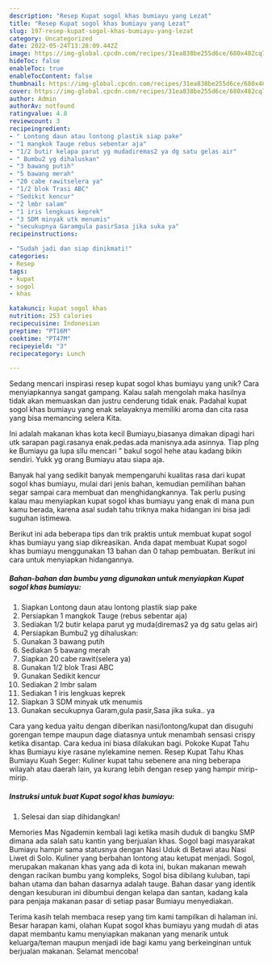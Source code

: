 ```yaml
---
description: "Resep Kupat sogol khas bumiayu yang Lezat"
title: "Resep Kupat sogol khas bumiayu yang Lezat"
slug: 197-resep-kupat-sogol-khas-bumiayu-yang-lezat
category: Uncategorized
date: 2022-05-24T13:28:09.442Z
image: https://img-global.cpcdn.com/recipes/31ea838be255d6ce/680x482cq70/kupat-sogol-khas-bumiayu-foto-resep-utama.jpg
hideToc: false
enableToc: true
enableTocContent: false
thumbnail: https://img-global.cpcdn.com/recipes/31ea838be255d6ce/680x482cq70/kupat-sogol-khas-bumiayu-foto-resep-utama.jpg
cover: https://img-global.cpcdn.com/recipes/31ea838be255d6ce/680x482cq70/kupat-sogol-khas-bumiayu-foto-resep-utama.jpg
author: Admin
authorAv: notfound
ratingvalue: 4.8
reviewcount: 3
recipeingredient:
- " Lontong daun atau lontong plastik siap pake"
- "1 mangkok Tauge rebus sebentar aja"
- "1/2 butir kelapa parut yg mudadiremas2 ya dg satu gelas air"
- " Bumbu2 yg dihaluskan"
- "3 bawang putih"
- "5 bawang merah"
- "20 cabe rawitselera ya"
- "1/2 blok Trasi ABC"
- "Sedikit kencur"
- "2 lmbr salam"
- "1 iris lengkuas keprek"
- "3 SDM minyak utk menumis"
- "secukupnya Garamgula pasirSasa jika suka ya"
recipeinstructions:

- "Sudah jadi dan siap dinikmati!"
categories:
- Resep
tags:
- kupat
- sogol
- khas

katakunci: kupat sogol khas 
nutrition: 253 calories
recipecuisine: Indonesian
preptime: "PT16M"
cooktime: "PT47M"
recipeyield: "3"
recipecategory: Lunch

---
```





Sedang mencari inspirasi resep kupat sogol khas bumiayu yang unik? Cara menyiapkannya sangat gampang. Kalau salah mengolah maka hasilnya tidak akan memuaskan dan justru cenderung tidak enak. Padahal kupat sogol khas bumiayu yang enak selayaknya memiliki aroma dan cita rasa yang bisa memancing selera Kita.





Ini adalah makanan khas kota kecil Bumiayu,biasanya dimakan dipagi hari utk sarapan pagi.rasanya enak.pedas.ada manisnya.ada asinnya. Tiap plng ke Bumiayu ga lupa sllu mencari &#34; bakul sogol hehe atau kadang bikin sendiri. Yukk yg orang Bumiayu atau siapa aja.

Banyak hal yang sedikit banyak mempengaruhi kualitas rasa dari kupat sogol khas bumiayu, mulai dari jenis bahan, kemudian pemilihan bahan segar sampai cara membuat dan menghidangkannya. Tak perlu pusing kalau mau menyiapkan kupat sogol khas bumiayu yang enak di mana pun kamu berada, karena asal sudah tahu triknya maka hidangan ini bisa jadi suguhan istimewa.






Berikut ini ada beberapa tips dan trik praktis untuk membuat kupat sogol khas bumiayu yang siap dikreasikan. Anda dapat membuat Kupat sogol khas bumiayu menggunakan 13 bahan dan 0 tahap pembuatan. Berikut ini cara untuk menyiapkan hidangannya.

<!--inarticleads1-->

##### Bahan-bahan dan bumbu yang digunakan untuk menyiapkan Kupat sogol khas bumiayu:

1. Siapkan  Lontong daun atau lontong plastik siap pake
1. Persiapkan 1 mangkok Tauge (rebus sebentar aja)
1. Sediakan 1/2 butir kelapa parut yg muda(diremas2 ya dg satu gelas air)
1. Persiapkan  Bumbu2 yg dihaluskan:
1. Gunakan 3 bawang putih
1. Sediakan 5 bawang merah
1. Siapkan 20 cabe rawit(selera ya)
1. Gunakan 1/2 blok Trasi ABC
1. Gunakan Sedikit kencur
1. Sediakan 2 lmbr salam
1. Sediakan 1 iris lengkuas keprek
1. Siapkan 3 SDM minyak utk menumis
1. Gunakan secukupnya Garam,gula pasir,Sasa jika suka.. ya


Cara yang kedua yaitu dengan diberikan nasi/lontong/kupat dan disuguhi gorengan tempe maupun dage diatasnya untuk menambah sensasi crispy ketika disantap. Cara kedua ini biasa dilakukan bagi. Pokoke Kupat Tahu khas Bumiayu kiye rasane nylekamine nemen. Resep Kupat Tahu Khas Bumiayu Kuah Seger: Kuliner kupat tahu sebenere ana ning beberapa wilayah atau daerah lain, ya kurang lebih dengan resep yang hampir mirip-mirip. 

<!--inarticleads2-->

##### Instruksi untuk buat Kupat sogol khas bumiayu:


1. Selesai dan siap dihidangkan!

Memories Mas Ngademin kembali lagi ketika masih duduk di bangku SMP dimana ada salah satu kantin yang berjualan khas. Sogol bagi masyarakat Bumiayu hampir sama statusnya dengan Nasi Uduk di Betawi atau Nasi Liwet di Solo. Kuliner yang berbahan lontong atau ketupat menjadi. Sogol, merupakan makanan khas yang ada di kota ini, bukan makanan mewah dengan racikan bumbu yang kompleks, Sogol bisa dibilang kuluban, tapi bahan utama dan bahan dasarnya adalah tauge. Bahan dasar yang identik dengan kesuburan ini dibumbui dengan kelapa dan santan, kadang kala para penjaja makanan pasar di setiap pasar Bumiayu menyediakan. 

Terima kasih telah membaca resep yang tim kami tampilkan di halaman ini. Besar harapan kami, olahan Kupat sogol khas bumiayu yang mudah di atas dapat membantu kamu menyiapkan makanan yang menarik untuk keluarga/teman maupun menjadi ide bagi kamu yang berkeinginan untuk berjualan makanan. Selamat mencoba!
